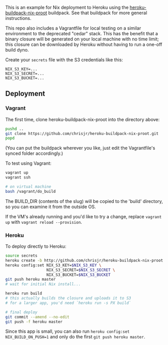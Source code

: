This is an example for Nix deployment to Heroku using the
[heroku-buildpack-nix-proot](http://github.com/chrisjr/heroku-buildpack-nix-proot)
buildpack. See that buildpack for more general instructions.

This repo also includes a Vagrantfile for local testing on a similar environment
to the deprecated "cedar" stack. This has the benefit that a binary closure
will be generated on your local machine with no time limit; this closure
can be downloaded by Heroku without having to run a one-off build dyno.

Create your `secrets` file with the S3 credentials like this:
```
NIX_S3_KEY=...
NIX_S3_SECRET=...
NIX_S3_BUCKET=...
```
## Deployment

### Vagrant
The first time, clone heroku-buildpack-nix-proot into the directory above:
```bash
pushd ..
git clone https://github.com/chrisjr/heroku-buildpack-nix-proot.git
popd
```

(You can put the buildpack wherever you like, just edit the Vagrantfile's
synced folder accordingly.)

To test using Vagrant:
```bash
vagrant up
vagrant ssh

# on virtual machine
bash /vagrant/do_build
```

The BUILD_DIR (contents of the slug) will be copied to the 'build' directory,
so you can examine it from the outside OS.

If the VM's already running and you'd like to try a change, replace `vagrant up` with 
`vagrant reload --provision`.

### Heroku
To deploy directly to Heroku:
```bash
source secrets
heroku create -b http://github.com/chrisjr/heroku-buildpack-nix-proot
heroku config:set NIX_S3_KEY=$NIX_S3_KEY \
                  NIX_S3_SECRET=$NIX_S3_SECRET \
                  NIX_S3_BUCKET=$NIX_S3_BUCKET
git push heroku master
# wait for initial Nix install...

heroku run build
# this actually builds the closure and uploads it to S3
# for a larger app, you'd need `heroku run -s PX build`

# final deploy
git commit --amend --no-edit
git push -f heroku master
```

Since this app is small, you can also run `heroku config:set NIX_BUILD_ON_PUSH=1`
and only do the first `git push heroku master`.
